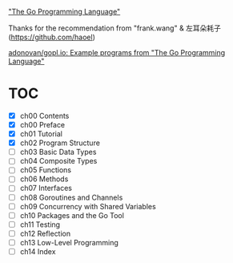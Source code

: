 ["The Go Programming Language"](http://www.gopl.io/)

Thanks for the recommendation from "frank.wang" & 左耳朵耗子(https://github.com/haoel)

[adonovan/gopl.io: Example programs from "The Go Programming Language"](https://github.com/adonovan/gopl.io/)

# TOC

- [x] ch00 Contents
- [x] ch00 Preface
- [x] ch01 Tutorial
- [x] ch02 Program Structure
- [ ] ch03 Basic Data Types
- [ ] ch04 Composite Types
- [ ] ch05 Functions
- [ ] ch06 Methods
- [ ] ch07 Interfaces
- [ ] ch08 Goroutines and Channels
- [ ] ch09 Concurrency with Shared Variables
- [ ] ch10 Packages and the Go Tool
- [ ] ch11 Testing
- [ ] ch12 Reflection
- [ ] ch13 Low-Level Programming
- [ ] ch14 Index
